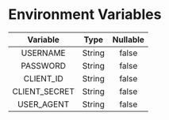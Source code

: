 # Environment Variables

|   Variable    |  Type  | Nullable |
| :-----------: | :----: | :------: |
|   USERNAME    | String |  false   |
|   PASSWORD    | String |  false   |
|   CLIENT_ID   | String |  false   |
| CLIENT_SECRET | String |  false   |
|  USER_AGENT   | String |  false   |
